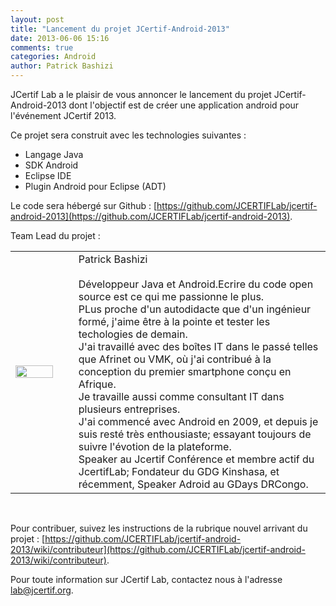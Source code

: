 ```yaml
---
layout: post
title: "Lancement du projet JCertif-Android-2013"
date: 2013-06-06 15:16
comments: true
categories: Android
author: Patrick Bashizi
---
```

JCertif Lab a le plaisir de vous annoncer le lancement du projet JCertif-Android-2013 dont l'objectif est de créer une application android pour l'événement JCertif 2013.

Ce projet sera construit avec les technologies suivantes :

* Langage Java
* SDK Android
* Eclipse IDE
* Plugin Android pour Eclipse (ADT)

Le code sera hébergé sur Github : [https://github.com/JCERTIFLab/jcertif-android-2013](https://github.com/JCERTIFLab/jcertif-android-2013).

Team Lead du projet : 

<table>
	<tr>
		<td width="15%"><img src="https://secure.gravatar.com/avatar/f288bb03b50fe2345b395d48744aa6e8?s=400&d=https://a248.e.akamai.net/assets.github.com%2Fimages%2Fgravatars%2Fgravatar-user-420.png" width="100%"/></td>
		<td width="5%"></td>
		<td width="80%">Patrick Bashizi<br/><br/>Développeur Java et Android.Ecrire du code open source est ce qui me passionne le plus.<br/>PLus proche d'un autodidacte que d'un ingénieur formé, j'aime être à la pointe et tester les techologies de demain.<br/>
		J'ai travaillé avec  des boîtes IT dans le passé telles que Afrinet ou VMK, où j'ai contribué à la conception du premier smartphone conçu en Afrique.<br/>
		Je  travaille aussi comme consultant IT dans plusieurs entreprises.<br/>
		J'ai commencé avec Android en 2009, et depuis je suis resté très enthousiaste; essayant toujours de suivre l'évotion de la plateforme.<br/>
		Speaker au Jcertif Conférence et membre actif du JcertifLab; Fondateur du GDG Kinshasa, et récemment, Speaker Adroid au GDays DRCongo.
		</td>
	</tr>
</table>
<br/>

Pour contribuer, suivez les instructions de la rubrique nouvel arrivant du projet : [https://github.com/JCERTIFLab/jcertif-android-2013/wiki/contributeur](https://github.com/JCERTIFLab/jcertif-android-2013/wiki/contributeur).

Pour toute information sur JCertif Lab, contactez nous à l'adresse lab@jcertif.org.




